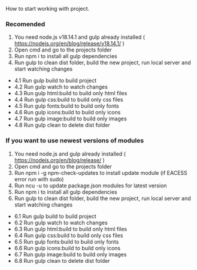How to start working with project.

### Recomended
1. You need node.js v18.14.1 and gulp already installed ( https://nodejs.org/en/blog/release/v18.14.1/ )
2. Open cmd and go to the projects folder
3. Run npm i to install all gulp dependencies
4. Run gulp to clean dist folder, build the new project, run local server and start watching changes
- 4.1 Run gulp build to build project
- 4.2 Run gulp watch to watch changes
- 4.3 Run gulp html:build to build only html files
- 4.4 Run gulp css:build to build only css files
- 4.5 Run gulp fonts:build to build only fonts
- 4.6 Run gulp icons:build to build only icons
- 4.7 Run gulp image:build to build only images
- 4.8 Run gulp clean to delete dist folder

### If you want to use newest versions of modules
1. You need node.js and gulp already installed ( https://nodejs.org/en/blog/release/ )
2. Open cmd and go to the projects folder
3. Run npm i -g npm-check-updates to install update module (if EACESS error run with sudo)
4. Run ncu -u to update package.json modules for latest version
5. Run npm i to install all gulp dependencies
6. Run gulp to clean dist folder, build the new project, run local server and start watching changes
- 6.1 Run gulp build to build project
- 6.2 Run gulp watch to watch changes
- 6.3 Run gulp html:build to build only html files
- 6.4 Run gulp css:build to build only css files
- 6.5 Run gulp fonts:build to build only fonts
- 6.6 Run gulp icons:build to build only icons
- 6.7 Run gulp image:build to build only images
- 6.8 Run gulp clean to delete dist folder
